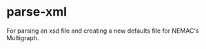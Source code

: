 parse-xml
===============

For parsing an xsd file and creating a new defaults file for NEMAC's Multigraph. 
